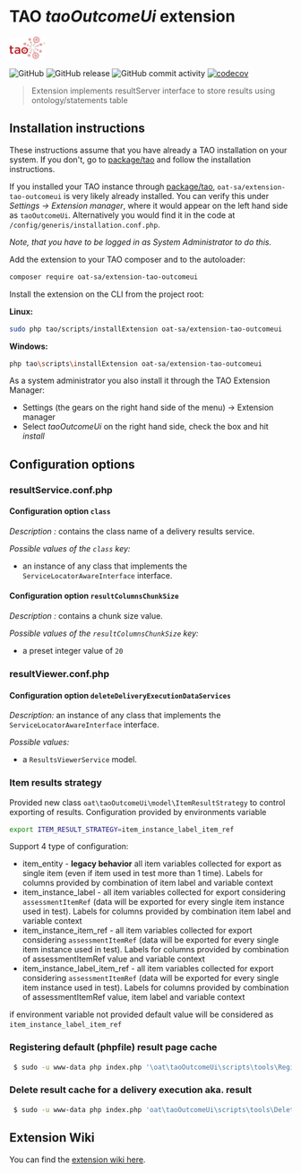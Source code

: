 # TAO _taoOutcomeUi_ extension

![TAO Logo](https://github.com/oat-sa/taohub-developer-guide/raw/master/resources/tao-logo.png)

![GitHub](https://img.shields.io/github/license/oat-sa/extension-tao-outcomeui.svg)
![GitHub release](https://img.shields.io/github/release/oat-sa/extension-tao-outcomeui.svg)
![GitHub commit activity](https://img.shields.io/github/commit-activity/y/oat-sa/extension-tao-outcomeui.svg)
[![codecov](https://codecov.io/gh/oat-sa/extension-tao-outcomeui/branch/master/graph/badge.svg)](https://codecov.io/gh/oat-sa/extension-tao-outcomeui)

> Extension implements resultServer interface to store results using ontology/statements table

## Installation instructions

These instructions assume that you have already a TAO installation on your system. If you don't, go to
[package/tao](https://github.com/oat-sa/package-tao) and follow the installation instructions.

If you installed your TAO instance through [package/tao](https://github.com/oat-sa/package-tao),
`oat-sa/extension-tao-outcomeui` is very likely already installed. You can verify this under _Settings -> Extension
manager_, where it would appear on the left hand side as `taoOutcomeUi`. Alternatively you would find it in
the code at `/config/generis/installation.conf.php`.

_Note, that you have to be logged in as System Administrator to do this._

Add the extension to your TAO composer and to the autoloader:
```bash
composer require oat-sa/extension-tao-outcomeui
```

Install the extension on the CLI from the project root:

**Linux:**
```bash
sudo php tao/scripts/installExtension oat-sa/extension-tao-outcomeui
```

**Windows:**
```bash
php tao\scripts\installExtension oat-sa/extension-tao-outcomeui
```

As a system administrator you also install it through the TAO Extension Manager:
- Settings (the gears on the right hand side of the menu) -> Extension manager
- Select _taoOutcomeUi_ on the right hand side, check the box and hit _install_

<!-- Uncomment and describe if applicable
## REST API
[](https://openapi.taotesting.com/viewer/?url=https://raw.githubusercontent.com/oat-sa/extension-tao-outcomeui/master/doc/rest.json)
-->

<!-- Uncomment and describe if applicable
## LTI Endpoints
-->

## Configuration options

### resultService.conf.php

#### Configuration option `class`

*Description :* contains the class name of a delivery results service.

*Possible values of the `class` key:* 
* an instance of any class that implements the `ServiceLocatorAwareInterface` interface.

#### Configuration option `resultColumnsChunkSize`

*Description :* contains a chunk size value.

*Possible values of the `resultColumnsChunkSize` key:* 
* a preset integer value of `20`

### resultViewer.conf.php

#### Configuration option `deleteDeliveryExecutionDataServices`

*Description:* an instance of any class that implements the `ServiceLocatorAwareInterface` interface.

*Possible values:* 
* a `ResultsViewerService` model.

### Item results strategy

Provided new class `oat\taoOutcomeUi\model\ItemResultStrategy` to control exporting of results. Configuration provided
by environments variable
```bash
export ITEM_RESULT_STRATEGY=item_instance_label_item_ref
```

Support 4 type of configuration:

- item_entity - __legacy behavior__ all item variables collected for export as single item (even if item used in test
  more than 1 time). Labels for columns provided by combination of item label and variable context
- item_instance_label - all item variables collected for export considering `assessmentItemRef` (data will be exported
  for every single item instance used in test). Labels for columns provided by combination item label and variable
  context
- item_instance_item_ref - all item variables collected for export considering `assessmentItemRef` (data will be
  exported for every single item instance used in test). Labels for columns provided by combination of assessmentItemRef
  value and variable context
- item_instance_label_item_ref - all item variables collected for export considering `assessmentItemRef` (data will be
  exported for every single item instance used in test). Labels for columns provided by combination of assessmentItemRef
  value, item label and variable context

if environment variable not provided default value will be considered as `item_instance_label_item_ref` 

### Registering default (phpfile) result page cache
```bash
 $ sudo -u www-data php index.php '\oat\taoOutcomeUi\scripts\tools\RegisterDefaultResultCache'
```

### Delete result cache for a delivery execution aka. result
```bash
 $ sudo -u www-data php index.php 'oat\taoOutcomeUi\scripts\tools\DeleteResultCache' -u {deliveryExecutionUri}
```

## Extension Wiki
You can find the [extension wiki here](https://github.com/oat-sa/extension-tao-outcomeui/wiki).
